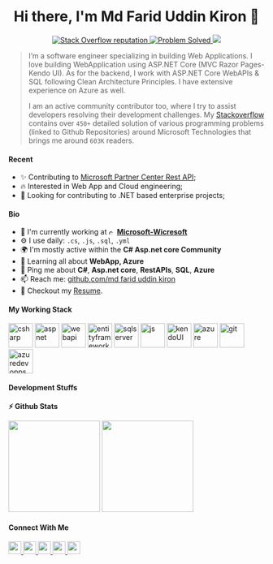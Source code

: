<h1 align="center">Hi there, I'm Md Farid Uddin Kiron 👋</h1>

<p align="center">
 <a href="https://stackoverflow.com/users/9663070/md-farid-uddin-kiron">
    <img alt="Stack Overflow reputation" src="https://img.shields.io/stackexchange/stackoverflow/r/9663070?color=orange&label=Stackoverflow&logo=stackoverflow&logoColor=orange&style=social">
  </a>
  <a href="https://stackoverflow.com/users/9663070/md-farid-uddin-kiron?tab=answers">
    <img src="https://img.shields.io/badge/ProblemSolved-455+-success" alt="Problem Solved" />
  </a>
  <a href="https://stackoverflow.com/users/9663070/md-farid-uddin-kiron">
    <img src="https://img.shields.io/badge/Impact-603K-red" />
  </a>
</p>

> I’m a software engineer specializing in building Web Applications. I love building WebApplication using ASP.NET Core (MVC Razor Pages-Kendo UI). As for the backend, I work with ASP.NET Core WebAPIs & SQL following Clean Architecture Principles. I have extensive experience on Azure as well. 
> 
> I am an active community contributor too, where I try to assist developers resolving their development challenges. My [Stackoverflow](https://stackoverflow.com/users/9663070/md-farid-uddin-kiron) contains over `450+` detailed solution of various programming problems (linked to Github Repositories) around Microsoft Technologies that brings me around `603K` readers.



#### Recent

- ✨ Contributing to [Microsoft Partner Center Rest API](https://docs.microsoft.com/en-us/rest/api/partner-center-rest/);
- :fire: Interested in Web App and Cloud engineering;
- :calendar: Looking for contributing to .NET based enterprise projects; 

#### Bio

- 🏢 I'm currently working at <img height="12" src="https://i.stack.imgur.com/U1arX.png" alt="csharp"> [**Microsoft-Wicresoft**](https://www.wicresoftinternational.com/about-us?hsLang=en)
- ⚙️ I use daily: `.cs`, `.js`, `.sql`, `.yml`
- 🌍 I'm mostly active within the **C# Asp.net core Community**
- 🌱 Learning all about **WebApp, Azure**
- 💬 Ping me about **C#**, **Asp.net core**, **RestAPIs**, **SQL**, **Azure**
- 📫 Reach me: [github.com/md farid uddin kiron](https://github.com/kironiitdu/fariduddin.github.io)
- 📝 Checkout my [Resume](https://github.com/kironiitdu/fariduddin.github.io).

#### My Working Stack

<img height="48" src="https://i.stack.imgur.com/oWGrm.jpg" alt="csharp"> <img height="48" src="https://i.stack.imgur.com/IIo31.png" alt="aspnet"> <img height="48" src="https://i.stack.imgur.com/yyKuB.png" alt="webapi"> <img height="48" src="https://i.stack.imgur.com/PnmVz.png" alt="entityframework"> <img height="48" src="https://i.stack.imgur.com/lpa9T.png" alt="sqlserver"> <img height="48" src="https://i.stack.imgur.com/MdgyF.png" alt="js"> 
<img height="48" src="https://i.stack.imgur.com/B9Tl9.jpg" alt="kendoUI">
<img height="48" src="https://i.stack.imgur.com/BLt3h.png" alt="azure"> <img height="48" src="https://i.stack.imgur.com/JeLf4.png" alt="git"> <img height="48" src="https://i.stack.imgur.com/Rch1N.png" alt="azuredevopps"> 

#### Development Stuffs

<b>⚡ Github Stats</b>
<p float="left">
<img height="180em" src="https://github-readme-stats.vercel.app/api?username=kironiitdu&show_icons=true&hide_border=true&&count_private=true&include_all_commits=true" /> 
<img height="180em" src="https://github-readme-stats.vercel.app/api/top-langs/?username=kironiitdu&show_icons=true&hide_border=true&layout=compact&langs_count=8"/>
</p>


#### Connect With Me

<p left="center">
 <a href="mailto:kironiitdu@outlook.com">
  <img src="https://img.shields.io/badge/Microsoft_Outlook-0078D4?style=for-the-badge&logo=microsoft-outlook&logoColor=white" height=25>
</a>
 <a href="https://www.linkedin.com/in/farid-uddin-kiron-%E2%9C%94%EF%B8%8F-044772b1/">
  <img src="https://img.shields.io/badge/linkedin-%230077B5.svg?&style=for-the-badge&logo=linkedin&logoColor=white" height=25>
</a> 
 <a href="https://stackoverflow.com/users/9663070/md-farid-uddin-kiron">
  <img src="https://img.shields.io/badge/Stack_Overflow-FE7A16?style=for-the-badge&logo=stack-overflow&logoColor=white" height=25>
  
</a> 

 
 <a href="kironiitdu_430">
  <img src="https://img.shields.io/badge/WeChat-07C160?style=for-the-badge&logo=wechat&logoColor=white" height=25>
</a>
<a href="https://www.facebook.com/webapi2">
  <img src="https://img.shields.io/badge/Facebook-1877F2?style=for-the-badge&logo=facebook&logoColor=white" height=25>
</a>


</p>


